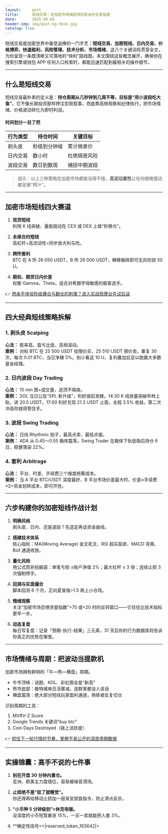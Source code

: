 ```yaml
---
layout:     post
title:      短线交易：在加密市场捕捉快利机会的全景指南
date:       2025-09-05
header-img: img/post-bg-desk.jpg
catalog: true
---
```


短线交易是加密世界中备受追捧的一门手艺：**短线交易、加密短线、日内交易、价格博弈、快速盈利、风险管理、技术分析、市场情绪**，这八个关键词将贯穿全文，为你呈现一条既清晰又可落地的“快利”路线图。本文围绕这些概念展开，确保你在搜索引擎或钱包 APP 任何入口检索时，都能迅速匹配到最相关的操作细节。

---

## 什么是短线交易

短线交易最朴素的定义是：**持仓周期从几秒钟到几周不等，目标是“用小波段吃大鱼”**。它不像长期投资那样押注宏观叙事，而是靠高频观察和纪律执行，把市场情绪、价格波动转化为即时利润。

#### 时间划分一目了然

| 行为类型 | 持仓时间 | 关键目标 |
| --- | --- | --- |
| 剥头皮 | 秒级到分钟级 | 累计微差价 |
| 日内交易 | 数小时 | 杜绝隔夜风险 |
| 波段交易 | 数日到数周 | 捕捉中期波段 |

> 提示：以上三种策略在加密市场都能活得不错，**高波动属性**让任何细微摆动都足够“榨汁”。

---

## 加密市场短线四大赛道

1. **现货短线**  
   利用 K 线突破、量能跳动在 CEX 或 DEX 上做“秒换仓”。

2. **永续合约短线**  
   高杠杆+高流动性=同步放大利与险。

3. **跨所套利**  
   BTC 在 A 所 26 050 USDT，B 所 26 000 USDT，瞬移搬砖即可无风险锁 50 U。

4. **期权、期货日内价差**  
   权衡 Gamma、Theta，适合对希腊字母敏感的极客选手。

👉 [想亲手体验秒级爆仓与翻仓的刺激？进入实战观摩台先试后战](https://okxdog.com/)

---

## 四大经典短线策略拆解

### 1. 剥头皮 Scalping
**心法：** 胜率高、盈亏比低、高频滚动。  
**案例：** 对标 BTC 在 25 500 USDT 挂限价买，25 510 USDT 限价卖，重复 30 次，每次 0.01 BTC，当日净赚 3%。别小看这 10 U，复利叠加后足以跑赢大多数基金经理。

### 2. 日内波段 Day Trading
**心法：** 15 min 图+成交量，逃顶不隔夜。  
**案例：** SOL 当日公告“SPL 新升级”，利好提前发酵。14:30 K 线放量突破布林上轨，进 20.5 USDT，17:00 利好兑现 21.2 USDT 止盈，全程 3.5% 收益，第二次冲高你就得管住手。

### 3. 波段 Swing Trading
**心法：** 日线 Rhythmic 拍子，最高点卖，最低点接。  
**案例：** ADA 从 0.45～0.55 箱体震荡，Swing Trader 在箱体下轨低吸后持仓 6 日，稳健落袋 22%。

### 4. 套利 Arbitrage
**心法：** 平台、时差、手续费三个维度统筹成本。  
**案例：** 当 A 平台 BTC/USDT 深度最好、B 平台市场价差最大时，价差≈手续费*2+资金划转成本，即可开抢。

---

## 六步构建你的加密短线作战计划

1. **明确风格**  
   剥头皮、日内、还是波段？先选定再谈资金曲线。

2. **搭建技术体系**  
   核心指标：MA(Moving Average) 金叉死叉、RSI 超买超卖、MACD 背离、Boll 通道收放。

3. **量化风险**  
   用公式而非拍脑袋：单笔亏损 ≤账户净值 2%；最大杠杆 ≤ 3 倍；连续止损 3 次强制停手。

4. **回测与实盘撮合**  
   脚本回测 6 个月，正向夏普值>1.5 再上小仓场。

5. **情绪观察**  
   关注“加密市场恐惧贪婪指数”>75 或<20 时的反转窗口——它往往比技术指标更早一步。

6. **动态复盘**  
   每日写复盘：记录「预期-执行-结果」三元素，31 天后你的行为数据库将告诉你真正的优势在哪里。

---

## 市场情绪与周期：把波动当提款机

加密市场拥有鲜明的「牛—熊—横盘」周期。  
- 牛市顶峰：话题、KOL、彩虹图全是“新高”  
- 熊市底部：推特喊单日活骤减，连群里都没人说话  
- 横盘震荡：绝大部分短线玩家盈利通道，熟练者反复切仓

识别周期的工具：  
1. MVRV-Z Score  
2. Google Trends 关键词“buy btc”  
3. Coin Days Destroyed（链上活跃度）

👉 [抓住下一轮行情的节奏，掌握不易公开的深度周期数据](https://okxdog.com/)

---

## 实操锦囊：高手不说的七件事

1. **别在开盘 30 分钟内重仓。**  
   亚洲、欧美主力盘错位，容易被噪音清场。

2. **止损绝不是“挂了就睡觉”。**  
   你还得再给移动止损加一层渐变锁盈指令，防止滑点反杀。

3. **“小币种 5 分钟级别”=休克电锯。**  
   没深度的小币短暂暴涨 15%，一买一卖就能把人套 3%。

4. **确定性信号=<|reserved_token_163642|>